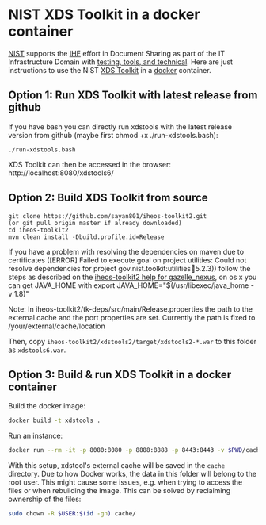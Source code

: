 # NIST XDS Toolkit in a docker container

[NIST](https://www.nist.gov/) supports the [IHE](https://www.ihe.net/) effort in Document Sharing as part of the IT Infrastructure Domain with [testing, tools, and technical](https://ihexds.nist.gov/). Here are just instructions to use the NIST [XDS Toolkit](https://github.com/usnistgov/iheos-toolkit2/releases) in a [docker](https://www.docker.com/) container.

## Option 1: Run XDS Toolkit with latest release from github

If you have bash you can directly run xdstools with the latest release version from github
(maybe first chmod +x ./run-xdstools.bash):
```
./run-xdstools.bash
```
XDS Toolkit can then be accessed in the browser: http://localhost:8080/xdstools6/

## Option 2: Build XDS Toolkit from source
```
git clone https://github.com/sayan801/iheos-toolkit2.git
(or git pull origin master if already downloaded)
cd iheos-toolkit2
mvn clean install -Dbuild.profile.id=Release
```
If you have a problem with resolving the dependencies on maven due to certificates ([ERROR] Failed to execute goal on project utilities: Could not resolve dependencies for project gov.nist.toolkit:utilities:jar:5.2.3))
follow the steps as described on the [iheos-toolkit2 help for gazelle_nexus](https://github.com/usnistgov/iheos-toolkit2/wiki/gazelle_nexus), on os x you can get JAVA_HOME with export JAVA_HOME="$(/usr/libexec/java_home -v 1.8)"

Note: In iheos-toolkit2/tk-deps/src/main/Release.properties the path to the external cache and the port properties are set. Currently the path is fixed to /your/external/cache/location 

Then, copy `iheos-toolkit2/xdstools2/target/xdstools2-*.war` to this folder as `xdstools6.war`.


## Option 3: Build & run XDS Toolkit in a docker container

Build the docker image:
```sh
docker build -t xdstools .

```
Run an instance:
```sh
docker run --rm -it -p 8080:8080 -p 8888:8888 -p 8443:8443 -v $PWD/cache:/your/external/cache/location xdstools
```

With this setup, xdstool's external cache will be saved in the `cache` directory. Due to how Docker works, the data in this folder will belong to the root user. This might cause some issues, e.g. when trying to access the files or when rebuilding the image. This can be solved by reclaiming ownership of the files:
```sh
sudo chown -R $USER:$(id -gn) cache/
```


